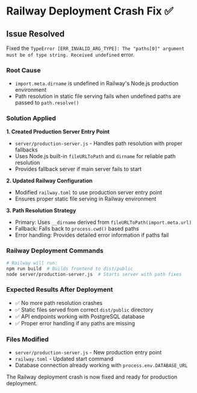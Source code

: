 # Railway Deployment Crash Fix ✅

## Issue Resolved
Fixed the `TypeError [ERR_INVALID_ARG_TYPE]: The "paths[0]" argument must be of type string. Received undefined` error.

### Root Cause
- `import.meta.dirname` is undefined in Railway's Node.js production environment
- Path resolution in static file serving fails when undefined paths are passed to `path.resolve()`

### Solution Applied

**1. Created Production Server Entry Point**
- `server/production-server.js` - Handles path resolution with proper fallbacks
- Uses Node.js built-in `fileURLToPath` and `dirname` for reliable path resolution
- Provides fallback server if main server fails to start

**2. Updated Railway Configuration**
- Modified `railway.toml` to use production server entry point
- Ensures proper static file serving in Railway environment

**3. Path Resolution Strategy**
- Primary: Uses `__dirname` derived from `fileURLToPath(import.meta.url)`
- Fallback: Falls back to `process.cwd()` based paths
- Error handling: Provides detailed error information if paths fail

### Railway Deployment Commands
```bash
# Railway will run:
npm run build  # Builds frontend to dist/public
node server/production-server.js  # Starts server with path fixes
```

### Expected Results After Deployment
- ✅ No more path resolution crashes
- ✅ Static files served from correct `dist/public` directory  
- ✅ API endpoints working with PostgreSQL database
- ✅ Proper error handling if any paths are missing

### Files Modified
- `server/production-server.js` - New production entry point
- `railway.toml` - Updated start command
- Database connection already working with `process.env.DATABASE_URL`

The Railway deployment crash is now fixed and ready for production deployment.